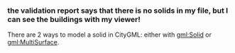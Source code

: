 ### the validation report says that there is no solids in my file, but I can see the buildings with my viewer!

There are 2 ways to model a solid in CityGML: either with <gml:Solid> or <gml:MultiSurface>.


